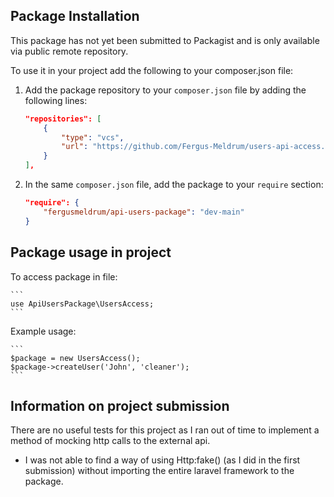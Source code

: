 ## Package Installation

This package has not yet been submitted to Packagist and is only available 
via public remote repository.

To use it in your project add the following to your composer.json file:


1. Add the package repository to your `composer.json` file by adding the following lines:

    ```json
    "repositories": [
        {
            "type": "vcs",
            "url": "https://github.com/Fergus-Meldrum/users-api-access.git"
        }
    ],
    ```

2. In the same `composer.json` file, add the package to your `require` section:

    ```json
    "require": {
        "fergusmeldrum/api-users-package": "dev-main"
    }
    ```

## Package usage in project

To access package in file:

    ```
    use ApiUsersPackage\UsersAccess;
    ```

Example usage:

    ```
    $package = new UsersAccess();
    $package->createUser('John', 'cleaner');
    ```

## Information on project submission

There are no useful tests for this project as I ran out of time to
implement a method of mocking http calls to the external api.

   - I was not able to find a way of using Http:fake() 
    (as I did in the first submission) without importing the
    entire laravel framework to the package.